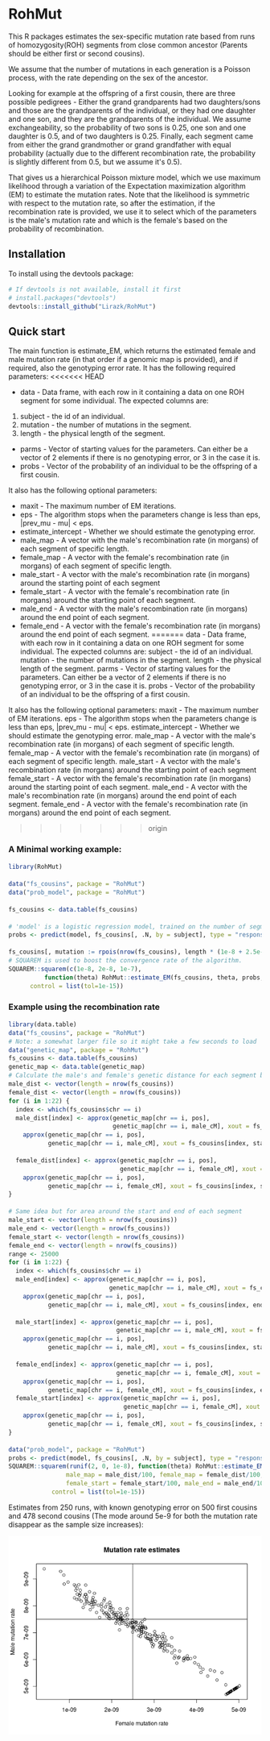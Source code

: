 # RohMut

This R packages estimates the sex-specific mutation rate based from runs of homozygosity(ROH) segments from close common ancestor (Parents should be either first or second cousins).

We assume that the number of mutations in each generation is a Poisson process, with the rate depending on the sex of the ancestor.

Looking for example at the offspring of a first cousin, there are three possible pedigrees - Either the grand grandparents had two daughters/sons and those are the grandparents of the individual, or they had one daughter and one son, and they are the grandparents of the individual. We assume exchangeability, so the probability of two sons is 0.25, one son and one daughter is 0.5, and of two daughters is 0.25. Finally, each segment came from either the grand grandmother or grand grandfather with equal probability (actually due to the different recombination rate, the probability is slightly different from 0.5, but we assume it's 0.5).

That gives us a hierarchical Poisson mixture model, which we use maximum likelihood through a variation of the Expectation maximization algorithm (EM) to estimate the mutation rates.
Note that the likelihood is symmetric with respect to the mutation rate, so after the estimation, if the recombination rate is provided, we use it to select which of the parameters is the male's mutation rate and which is the female's based on the probability of recombination.

## Installation

To install using the devtools package:

```R
# If devtools is not available, install it first
# install.packages("devtools")
devtools::install_github("Lirazk/RohMut")
```
## Quick start

The main function is estimate_EM, which returns the estimated female and male mutation rate (in that order if a genomic map is provided), and if required, also the genotyping error rate.
It has the following required parameters:
<<<<<<< HEAD

* data - Data frame, with each row in it containing a data on one ROH segment for some individual. The expected columns are:
1. subject - the id of an individual.
2. mutation - the number of mutations in the segment.
3. length - the physical length of the segment.
* parms - Vector of starting values for the parameters. Can either be a vector of 2 elements if there is no genotyping error, or 3 in the case it is.
* probs - Vector of the probability of an individual to be the offspring of a first cousin.

It also has the following optional parameters:

* maxit - The maximum number of EM iterations.
* eps - The algorithm stops when the parameters change is less than eps, |prev_mu - mu| < eps.
* estimate_intercept - Whether we should estimate the genotyping error.
* male_map - A vector with the male's recombination rate (in morgans) of each segment of specific length.
* female_map - A vector with the female's recombination rate (in morgans) of each segment of specific length.
* male_start - A vector with the male's recombination rate (in morgans) around the starting point of each segment
* female_start - A vector with the female's recombination rate (in morgans) around the starting point of each segment.
* male_end - A vector with the male's recombination rate (in morgans) around the end point of each segment.
* female_end - A vector with the female's recombination rate (in morgans) around the end point of each segment.
=======
data - Data frame, with each row in it containing a data on one ROH segment for some individual. The expected columns are:
        subject - the id of an individual.
        mutation - the number of mutations in the segment.
        length - the physical length of the segment.
parms - Vector of starting values for the parameters. Can either be a vector of 2 elements if there is no genotyping error, or 3 in the case it is.
probs - Vector of the probability of an individual to be the offspring of a first cousin.

It also has the following optional parameters:
maxit - The maximum number of EM iterations.
eps - The algorithm stops when the parameters change is less than eps, |prev_mu - mu| < eps.
estimate_intercept - Whether we should estimate the genotyping error.
male_map - A vector with the male's recombination rate (in morgans) of each segment of specific length.
female_map - A vector with the female's recombination rate (in morgans) of each segment of specific length.
male_start - A vector with the male's recombination rate (in morgans) around the starting point of each segment
female_start - A vector with the female's recombination rate (in morgans) around the starting point of each segment.
male_end - A vector with the male's recombination rate (in morgans) around the end point of each segment.
female_end - A vector with the female's recombination rate (in morgans) around the end point of each segment.
>>>>>>> origin

### A Minimal working example:

```R
library(RohMut)

data("fs_cousins", package = "RohMut")
data("prob_model", package = "RohMut")

fs_cousins <- data.table(fs_cousins)

# 'model' is a logistic regression model, trained on the number of segments to predict whether it's a first or second cousin.
probs <- predict(model, fs_cousins[, .N, by = subject], type = "response")

fs_cousins[, mutation := rpois(nrow(fs_cousins), length * (1e-8 + 2.5e-9 * (Nf - male_meiosis) + 7.5e-9 * (Nm + male_meiosis)))]
# SQUAREM is used to boost the convergence rate of the algorithm.
SQUAREM::squarem(c(1e-8, 2e-8, 1e-7), 
          function(theta) RohMut::estimate_EM(fs_cousins, theta, probs, maxit = 1, estimate_intercept = T), 
      control = list(tol=1e-15))
```

### Example using the recombination rate

```R
library(data.table)
data("fs_cousins", package = "RohMut")
# Note: a somewhat larger file so it might take a few seconds to load
data("genetic_map", package = "RohMut")
fs_cousins <- data.table(fs_cousins)
genetic_map <- data.table(genetic_map)
# Calculate the male's and female's genetic distance for each segment by interpolation
male_dist <- vector(length = nrow(fs_cousins))
female_dist <- vector(length = nrow(fs_cousins))
for (i in 1:22) {
  index <- which(fs_cousins$chr == i)
  male_dist[index] <- approx(genetic_map[chr == i, pos],
                             genetic_map[chr == i, male_cM], xout = fs_cousins[index, end])$y -
    approx(genetic_map[chr == i, pos],
           genetic_map[chr == i, male_cM], xout = fs_cousins[index, start])$y
  
  female_dist[index] <- approx(genetic_map[chr == i, pos],
                               genetic_map[chr == i, female_cM], xout = fs_cousins[index, end])$y -
    approx(genetic_map[chr == i, pos],
           genetic_map[chr == i, female_cM], xout = fs_cousins[index, start])$y
}

# Same idea but for area around the start and end of each segment
male_start <- vector(length = nrow(fs_cousins))
male_end <- vector(length = nrow(fs_cousins))
female_start <- vector(length = nrow(fs_cousins))
female_end <- vector(length = nrow(fs_cousins))
range <- 25000
for (i in 1:22) {
  index <- which(fs_cousins$chr == i)
  male_end[index] <- approx(genetic_map[chr == i, pos],
                            genetic_map[chr == i, male_cM], xout = fs_cousins[index, end + range], rule = 2)$y -
    approx(genetic_map[chr == i, pos],
           genetic_map[chr == i, male_cM], xout = fs_cousins[index, end], rule = 2)$y
  
  male_start[index] <- approx(genetic_map[chr == i, pos],
                              genetic_map[chr == i, male_cM], xout = fs_cousins[index, start], rule = 2)$y -
    approx(genetic_map[chr == i, pos],
           genetic_map[chr == i, male_cM], xout = fs_cousins[index, start - range], rule = 2)$y
  
  female_end[index] <- approx(genetic_map[chr == i, pos],
                              genetic_map[chr == i, female_cM], xout = fs_cousins[index, end + range], rule = 2)$y -
    approx(genetic_map[chr == i, pos],
           genetic_map[chr == i, female_cM], xout = fs_cousins[index, end], rule = 2)$y
  female_start[index] <- approx(genetic_map[chr == i, pos],
                                genetic_map[chr == i, female_cM], xout = fs_cousins[index, start], rule = 2)$y -
    approx(genetic_map[chr == i, pos],
           genetic_map[chr == i, female_cM], xout = fs_cousins[index, start - range], rule = 2)$y
}

data("prob_model", package = "RohMut")
probs <- predict(model, fs_cousins[, .N, by = subject], type = "response")
SQUAREM::squarem(runif(2, 0, 1e-8), function(theta) RohMut::estimate_EM(fs_cousins, theta, probs, maxit = 1, 
                male_map = male_dist/100, female_map = female_dist/100, male_start = male_start/100, 
                female_start = female_start/100, male_end = male_end/100, female_end = female_end/100), 
            control = list(tol=1e-15))
```

Estimates from 250 runs, with known genotyping error on 500 first cousins and 478 second cousins (The mode around 5e-9 for both the mutation rate disappear as the sample size increases):

![](result.png)